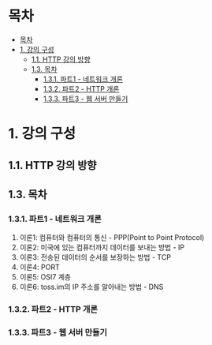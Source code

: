 # 목차

- [목차](#목차)
- [1. 강의 구성](#1-강의-구성)
  - [1.1. HTTP 강의 방향](#11-http-강의-방향)
  - [1.3. 목차](#13-목차)
    - [1.3.1. 파트1 - 네트워크 개론](#131-파트1---네트워크-개론)
    - [1.3.2. 파트2 - HTTP 개론](#132-파트2---http-개론)
    - [1.3.3. 파트3 - 웹 서버 만들기](#133-파트3---웹-서버-만들기)

# 1. 강의 구성

## 1.1. HTTP 강의 방향


## 1.3. 목차

### 1.3.1. 파트1 - 네트워크 개론

1. 이론1: 컴퓨터와 컴퓨터의 통신 - PPP(Point to Point Protocol)
2. 이론2: 미국에 있는 컴퓨터까지 데이터를 보내는 방법 - IP
3. 이론3: 전송된 데이터의 순서를 보장하는 방법 - TCP
4. 이론4: PORT
5. 이론5: OSI7 계층
6. 이론6: toss.im의 IP 주소를 알아내는 방법 - DNS

### 1.3.2. 파트2 - HTTP 개론
### 1.3.3. 파트3 - 웹 서버 만들기
